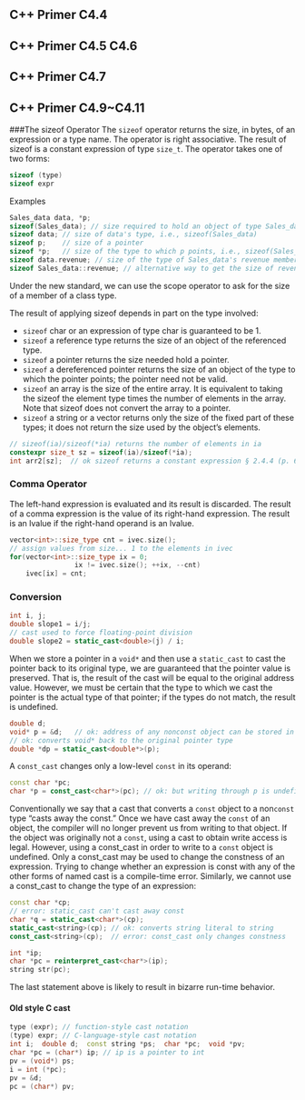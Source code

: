 ## C++ Primer C4.4



## C++ Primer C4.5 C4.6




## C++ Primer C4.7



## C++ Primer C4.9~C4.11

###The sizeof Operator
The ```sizeof``` operator returns the size, in bytes, of an expression or a type name. The operator is right associative. The result of sizeof is a constant expression of type ```size_t```. The operator takes one of two forms:

```cpp
sizeof (type)
sizeof expr
```

Examples

```cpp
Sales_data data, *p;
sizeof(Sales_data); // size required to hold an object of type Sales_data
sizeof data; // size of data's type, i.e., sizeof(Sales_data)
sizeof p;    // size of a pointer
sizeof *p;   // size of the type to which p points, i.e., sizeof(Sales_data)
sizeof data.revenue; // size of the type of Sales_data's revenue member
sizeof Sales_data::revenue; // alternative way to get the size of revenue
```

Under the new standard, we can use the scope operator to ask for the size of a member of a class type. 


The result of applying sizeof depends in part on the type involved:

* ```sizeof``` char or an expression of type char is guaranteed to be 1.
* ```sizeof``` a reference type returns the size of an object of the referenced type.
* ```sizeof``` a pointer returns the size needed hold a pointer.
* ```sizeof``` a dereferenced pointer returns the size of an object of the type to which the pointer points; the pointer need not be valid.
* ```sizeof``` an array is the size of the entire array. It is equivalent to taking the sizeof the element type times the number of elements in the array. Note that sizeof does not convert the array to a pointer.
* ```sizeof``` a string or a vector returns only the size of the fixed part of these types; it does not return the size used by the object’s elements.

```cpp
// sizeof(ia)/sizeof(*ia) returns the number of elements in ia
constexpr size_t sz = sizeof(ia)/sizeof(*ia);
int arr2[sz];  // ok sizeof returns a constant expression § 2.4.4 (p. 65)
```

### Comma Operator

The left-hand expression is evaluated and its result is discarded. The result of a comma expression is the value of its right-hand expression. The result is an lvalue if the right-hand operand is an lvalue.

```cpp
vector<int>::size_type cnt = ivec.size();
// assign values from size... 1 to the elements in ivec
for(vector<int>::size_type ix = 0;
                ix != ivec.size(); ++ix, --cnt)
    ivec[ix] = cnt;
```


### Conversion

```cpp
int i, j;
double slope1 = i/j;
// cast used to force floating-point division
double slope2 = static_cast<double>(j) / i;
```


When we store a pointer in a ```void*``` and then use a ```static_cast``` to cast the pointer back to its original type, we are guaranteed that the pointer value is preserved. That is, the result of the cast will be equal to the original address value. However, we must be certain that the type to which we cast the pointer is the actual type of that pointer; if the types do not match, the result is undefined.

```cpp
double d;
void* p = &d;   // ok: address of any nonconst object can be stored in a void*
// ok: converts void* back to the original pointer type
double *dp = static_cast<double*>(p);
```

A ```const_cast``` changes only a low-level ```const``` in its operand:

```cpp
const char *pc;
char *p = const_cast<char*>(pc); // ok: but writing through p is undefined
```

Conventionally we say that a cast that converts a ```const``` object to a non```const``` type “casts away the const.” Once we have cast away the ```const``` of an object, the compiler will no longer prevent us from writing to that object. If the object was originally not a ```const```, using a cast to obtain write access is legal. However, using a const_cast in order to write to a ```const``` object is undefined.
Only a const_cast may be used to change the constness of an expression. Trying to change whether an expression is const with any of the other forms of named cast is a compile-time error. Similarly, we cannot use a const_cast to change the type of an expression:

```cpp
const char *cp;
// error: static_cast can't cast away const
char *q = static_cast<char*>(cp);
static_cast<string>(cp); // ok: converts string literal to string
const_cast<string>(cp);  // error: const_cast only changes constness
```

```cpp
int *ip;
char *pc = reinterpret_cast<char*>(ip);
string str(pc);
```

The last statement above is likely to result in bizarre run-time behavior.


#### Old style C cast

```cpp
type (expr); // function-style cast notation
(type) expr; // C-language-style cast notation
int i;  double d;  const string *ps;  char *pc;  void *pv;
char *pc = (char*) ip; // ip is a pointer to int
pv = (void*) ps;
i = int (*pc);
pv = &d;
pc = (char*) pv;
```